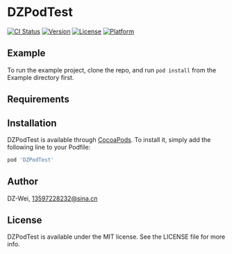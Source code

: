 # DZPodTest

[![CI Status](http://img.shields.io/travis/DZ-Wei/DZPodTest.svg?style=flat)](https://travis-ci.org/DZ-Wei/DZPodTest)
[![Version](https://img.shields.io/cocoapods/v/DZPodTest.svg?style=flat)](http://cocoapods.org/pods/DZPodTest)
[![License](https://img.shields.io/cocoapods/l/DZPodTest.svg?style=flat)](http://cocoapods.org/pods/DZPodTest)
[![Platform](https://img.shields.io/cocoapods/p/DZPodTest.svg?style=flat)](http://cocoapods.org/pods/DZPodTest)

## Example

To run the example project, clone the repo, and run `pod install` from the Example directory first.

## Requirements

## Installation

DZPodTest is available through [CocoaPods](http://cocoapods.org). To install
it, simply add the following line to your Podfile:

```ruby
pod 'DZPodTest'
```

## Author

DZ-Wei, 13597228232@sina.cn

## License

DZPodTest is available under the MIT license. See the LICENSE file for more info.
